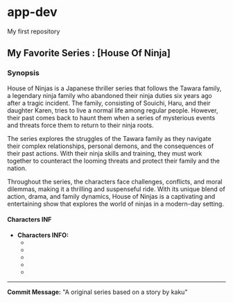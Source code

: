 # app-dev
My first repository
 

## My Favorite Series : [House Of Ninja]

### Synopsis
House of Ninjas is a Japanese thriller series that follows the Tawara family, a legendary ninja family who abandoned their ninja duties six years ago after a tragic incident. The family, consisting of Souichi, Haru, and their daughter Karen, tries to live a normal life among regular people. However, their past comes back to haunt them when a series of mysterious events and threats force them to return to their ninja roots.

The series explores the struggles of the Tawara family as they navigate their complex relationships, personal demons, and the consequences of their past actions. With their ninja skills and training, they must work together to counteract the looming threats and protect their family and the nation.

Throughout the series, the characters face challenges, conflicts, and moral dilemmas, making it a thrilling and suspenseful ride. With its unique blend of action, drama, and family dynamics, House of Ninjas is a captivating and entertaining show that explores the world of ninjas in a modern-day setting.

#### Characters INF
- **Characters INFO:**
  - [N1]:[Souchi](https://mydramalist.com/people/681-eguchi-yosuke)
  - [N2]:[Yoko](https://mydramalist.com/people/830-kimura-tae)
  - [N3]:[Haru](https://mydramalist.com/people/582-kaku-kento)
  - [N4]:[Gaku](https://mydramalist.com/people/1264-kora-kengo)
  - [N5]:[Karen](https://mydramalist.com/people/12670-yoshioka-riho)

---

**Commit Message:**
"A original series based on a story by kaku"
   
